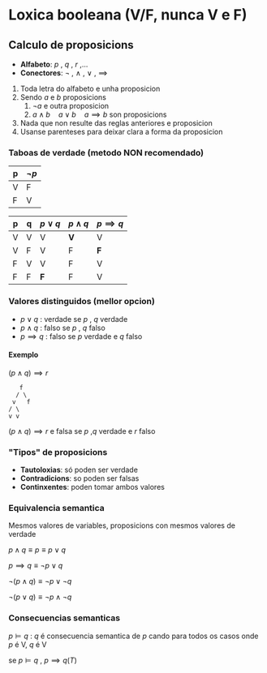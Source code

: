 # Loxica booleana (V/F, nunca V e F)

## Calculo de proposicions

- **Alfabeto**: $p$ , $q$ , $r$ ,...
- **Conectores**: $\neg$ , $\land$ , $\lor$ , $\implies$

1. Toda letra do alfabeto e unha proposicion
2. Sendo $a$ e $b$ proposicions
    1. $\neg a$ e outra proposicion
    2. $a\land b\quad a\lor b\quad a\implies b$ son proposicions
3. Nada que non resulte das reglas anteriores e proposicion
4. Usanse parenteses para deixar clara a forma da proposicion

### Taboas de verdade (metodo NON recomendado)

| p | $\neg p$ |
| - | -------- |
| V | F |
| F | V |

| p | q | $p\lor q$ | $p\land q$ | $p\implies q$ |
| - | - | --------- | ---------- | ------------- |
| V | V | V | **V** | V |
| V | F | V | F | **F** |
| F | V | V | F | V |
| F | F | **F** | F | V |

### Valores distinguidos (mellor opcion)

- $p\lor q$ : verdade se $p$ , $q$ verdade 
- $p\land q$ : falso se $p$ , $q$ falso
- $p\implies q$ : falso se $p$ verdade e $q$ falso

#### Exemplo

$(p\land q)\implies r$
```
   f
  / \
 v   f
/ \
v v
```

$(p\land q)\implies r$ e falsa se $p$ ,$q$ verdade e $r$ falso

### "Tipos" de proposicions

 - **Tautoloxias**: só poden ser verdade
 - **Contradicions**: so poden ser falsas
 - **Continxentes**: poden tomar ambos valores

### Equivalencia semantica 

Mesmos valores de variables, proposicions con mesmos valores de verdade


$p\land q \equiv p\equiv p\lor q$

$p\implies q\equiv \neg p \lor q$

$\neg (p\land q)\equiv \neg p \lor \neg q$

$\neg (p\lor q)\equiv \neg p \land \neg q$

### Consecuencias semanticas

$p\vDash q$ : $q$ é consecuencia semantica de $p$ cando para todos os casos onde $p$ é V, $q$ é V

se $p\vDash q$ , $p\implies q (T)$

